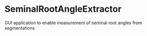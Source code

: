 # SeminalRootAngleExtractor
GUI application to enable measurement of seminal root angles from segmentations
